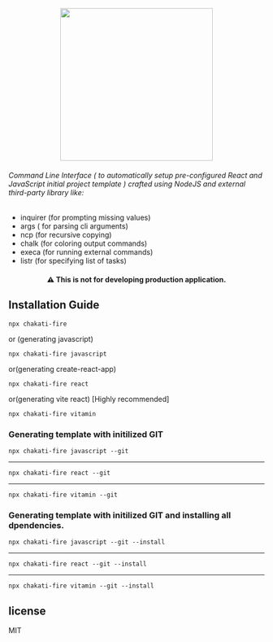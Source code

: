 <p align="center">
<img src="https://user-images.githubusercontent.com/37651620/128588248-8ad47c14-d272-47ae-94dc-7eadb7c61ca0.png" width=300>
</p>

###### Command Line Interface ( to automatically setup pre-configured React and JavaScript initial project template ) crafted using NodeJS and external third-party library like:

- inquirer (for prompting missing values)
- args ( for parsing cli arguments)
- ncp (for recursive copying)
- chalk (for coloring output commands)
- execa (for running external commands)
- listr (for specifying list of tasks)

<h4 align="center">
⚠️ This is not for developing production application.
</h4>

## Installation Guide

```
npx chakati-fire

```

or (generating javascript)

```
npx chakati-fire javascript

```

or(generating create-react-app)

```
npx chakati-fire react

```

or(generating vite react) [Highly recommended]

```
npx chakati-fire vitamin

```

### Generating template with initilized GIT

```
npx chakati-fire javascript --git

```

---

```
npx chakati-fire react --git

```

---

```
npx chakati-fire vitamin --git

```

### Generating template with initilized GIT and installing all dpendencies.

```
npx chakati-fire javascript --git --install

```

---

```
npx chakati-fire react --git --install

```

---

```
npx chakati-fire vitamin --git --install

```

## license

MIT
